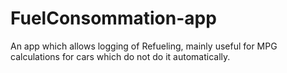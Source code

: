 FuelConsommation-app
====================

An app which allows logging of Refueling, mainly useful for MPG calculations for cars which do not do it automatically.